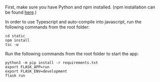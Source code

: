 First, make sure you have Python and npm installed. (npm installation can be found [here](https://nodejs.org/en/download/).)

In order to use Typescript and auto-compile into javascript, run the following commands from the root folder:

```
cd static
npm install
tsc -w
```

Run the following commands from the root folder to start the app: 

```
python3 -m pip install -r requirements.txt
export FLASK_APP=run
export FLASK_ENV=development
flask run
```
